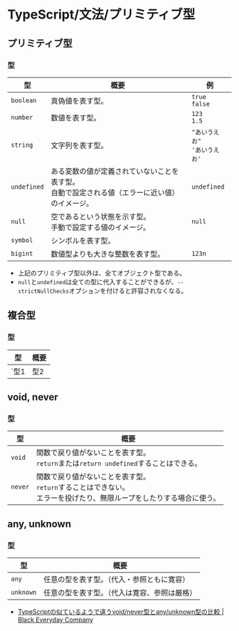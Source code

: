 # TypeScript/文法/プリミティブ型

## プリミティブ型

### 型

| 型          | 概要                                                         | 例                                 |
| ----------- | ------------------------------------------------------------ | ---------------------------------- |
| `boolean`   | 真偽値を表す型。                                             | `true`<br />`false`                |
| `number`    | 数値を表す型。                                               | `123`<br />`1.5`                   |
| `string`    | 文字列を表す型。                                             | `"あいうえお"`<br />`'あいうえお'` |
| `undefined` | ある変数の値が定義されていないことを表す型。<br />自動で設定される値（エラーに近い値）のイメージ。 | `undefined`                        |
| `null`      | 空であるという状態を示す型。<br />手動で設定する値のイメージ。 | `null`                             |
| `symbol`    | シンボルを表す型。                                           |                                    |
| `bigint`    | 数値型よりも大きな整数を表す型。                             | `123n`                             |

- 上記のプリミティブ型以外は、全てオブジェクト型である。
- `null`と`undefined`は全ての型に代入することができるが、`--strictNullChecks`オプションを付けると許容されなくなる。

## 複合型

### 型

| 型                | 概要                           |
| ----------------- | ------------------------------ |
| `型1 | 型2 | ...` | 指定したいずれかの型を表す型。 |

## void, never

### 型

| 型      | 概要                                                         |
| ------- | ------------------------------------------------------------ |
| `void`  | 関数で戻り値がないことを表す型。<br />`return`または`return undefined`することはできる。 |
| `never` | 関数で戻り値がないことを表す型。<br />`return`することはできない。<br />エラーを投げたり、無限ループをしたりする場合に使う。 |

## any, unknown

### 型

| 型        | 概要                                         |
| --------- | -------------------------------------------- |
| `any`     | 任意の型を表す型。（代入・参照ともに寛容）   |
| `unknown` | 任意の型を表す型。（代入は寛容、参照は厳格） |

- [TypeScriptの似ているようで違うvoid/never型とany/unknown型の比較 | Black Everyday Company](https://kuroeveryday.blogspot.com/2019/09/difference-between-void-and-never-any-and-unknown.html)
